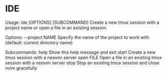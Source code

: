 # IDE

Usage: ide [OPTIONS] [SUBCOMMAND]
Create a new tmux session with a project name or open a file in an existing session.

Options:
--project NAME Specify the name of the project to work with (default: current directory name)

Subcommands:
help Show this help message and exit
start Create a new tmux session with a neovim server
open FILE Open a file in an existing tmux session with a neovim server
stop Stop an existing tmux session and close nvim gracefully
